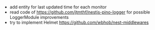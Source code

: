 - add entity for last updated time for each monitor
- read code of https://github.com/jtmthf/nestjs-pino-logger for possible LoggerModule improvements
- try to implement Helmet https://github.com/wbhob/nest-middlewares
